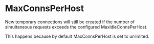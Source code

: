 # MaxConnsPerHost

New temporary connections will still be created if the number of simultaneous requests
exceeds the configured MaxIdleConnsPerHost.

This happens because by default MaxConnsPerHost is set to unlimited.